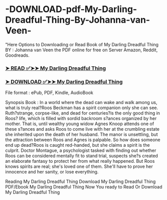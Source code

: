 # -DOWNLOAD-pdf-My-Darling-Dreadful-Thing-By-Johanna-van-Veen-

"Here Options to Downloading or Read Book of My Darling Dreadful Thing BY : Johanna van Veen the PDF online for free on Server Amazon, Reddit, Goodreads.

### [➤ READ ✅➤➤ My Darling Dreadful Thing](https://en.ebooksteach.xyz/?book=193544852-my-darling-dreadful-thing)
### [➤ DOWNLOAD ✅➤➤ My Darling Dreadful Thing](https://en.ebooksteach.xyz/?book=193544852-my-darling-dreadful-thing)

File format : ePub, PDF, Kindle, AudioBook

Synopsis Book : In a world where the dead can wake and walk among us, what is truly real?Roos Beckman has a spirit companion only she can see. Ruth?strange, corpse-like, and dead for centuries?is the only good thing in Roos? life, which is filled with sordid backroom s?ances organized by her mother. That is, until wealthy young widow Agnes Knoop attends one of these s?ances and asks Roos to come live with her at the crumbling estate she inherited upon the death of her husband. The manor is unsettling, but the attraction between Roos and Agnes is palpable. So how does someone end up dead?Roos is caught red-handed, but she claims a spirit is the culprit. Doctor Montague, a psychologist tasked with finding out whether Roos can be considered mentally fit to stand trial, suspects she?s created an elaborate fantasy to protect her from what really happened. But Roos knows spirits are real; she's loved one of them. She'll have to prove her innocence and her sanity, or lose everything.

Reading My Darling Dreadful Thing
Download My Darling Dreadful Thing
PDF/Ebook My Darling Dreadful Thing
Now You ready to Read Or Download My Darling Dreadful Thing
